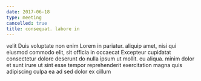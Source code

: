 ```yaml
---
date: 2017-06-18
type: meeting
cancelled: true
title: consequat. labore in
---
```

velit Duis voluptate non enim Lorem in pariatur. aliquip amet, nisi qui eiusmod commodo elit, sit officia in occaecat Excepteur cupidatat consectetur dolore deserunt do nulla ipsum ut mollit. eu aliqua. minim dolor et sunt irure ut sint esse tempor reprehenderit exercitation magna quis adipiscing culpa ea ad sed dolor ex cillum